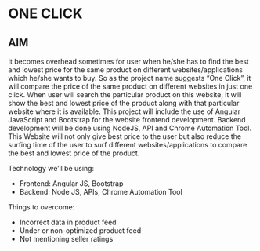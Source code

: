 # ONE CLICK

## AIM
It becomes overhead sometimes for user when he/she has to find the best and lowest price for the same product on different websites/applications
which he/she wants to buy. So as the project name suggests “One Click”, it will compare the price of the same product on different websites in
just one click. When user will search the particular product on this website, it will show the best and lowest price of the product along with
that particular website where it is available. This project will include the use of Angular JavaScript and Bootstrap for the website frontend
development. Backend development will be done using NodeJS, API and Chrome Automation Tool. This Website will not only give best price to the
user but also reduce the surfing time of the user to surf different websites/applications to compare the best and lowest price of the product.

Technology we’ll be using:
  - Frontend: Angular JS, Bootstrap
  - Backend: Node JS, APIs, Chrome Automation Tool  
  
  
Things to overcome:
  - Incorrect data in product feed
  - Under or non-optimized product feed
  - Not mentioning seller ratings

